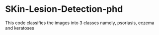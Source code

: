 # SKin-Lesion-Detection-phd
This code classifies the images into 3 classes namely, psoriasis, eczema and keratoses
